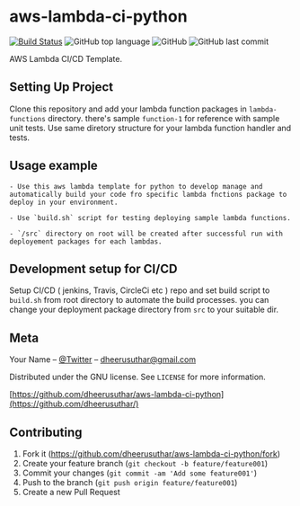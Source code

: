 # aws-lambda-ci-python

[![Build Status](https://travis-ci.org/dheerusuthar/aws-lambda-ci-python.svg?branch=master)](https://travis-ci.org/dheerusuthar/aws-lambda-ci-python)
![GitHub top language](https://img.shields.io/github/languages/top/dheerusuthar/aws-lambda-ci-python)
![GitHub](https://img.shields.io/github/license/dheerusuthar/aws-lambda-ci-python)
![GitHub last commit](https://img.shields.io/github/last-commit/dheerusuthar/aws-lambda-ci-python)

AWS Lambda CI/CD Template.

## Setting Up Project

Clone this repository and add your lambda function packages in `lambda-functions` directory. there's sample `function-1` for reference with sample unit tests.
Use same diretory structure for your lambda function handler and tests.


## Usage example

    - Use this aws lambda template for python to develop manage and automatically build your code fro specific lambda fnctions package to deploy in your environment.

    - Use `build.sh` script for testing deploying sample lambda functions.
    
    - `/src` directory on root will be created after successful run with deployement packages for each lambdas.


## Development setup for CI/CD

Setup CI/CD ( jenkins, Travis, CircleCi etc ) repo and set build script to `build.sh` from root directory to automate the build processes. you can change your deployment package directory from `src` to your suitable dir.

## Meta

Your Name – [@Twitter](https://twitter.com/AnotherMarwari) – dheerusuthar@gmail.com

Distributed under the GNU license. See ``LICENSE`` for more information.

[https://github.com/dheerusuthar/aws-lambda-ci-python](https://github.com/dheerusuthar/)

## Contributing

1. Fork it (<https://github.com/dheerusuthar/aws-lambda-ci-python/fork>)
2. Create your feature branch (`git checkout -b feature/feature001`)
3. Commit your changes (`git commit -am 'Add some feature001'`)
4. Push to the branch (`git push origin feature/feature001`)
5. Create a new Pull Request

